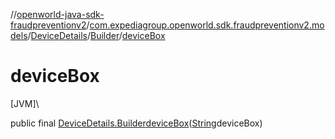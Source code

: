 //[openworld-java-sdk-fraudpreventionv2](../../../../index.md)/[com.expediagroup.openworld.sdk.fraudpreventionv2.models](../../index.md)/[DeviceDetails](../index.md)/[Builder](index.md)/[deviceBox](device-box.md)

# deviceBox

[JVM]\

public final [DeviceDetails.Builder](index.md)[deviceBox](device-box.md)([String](https://docs.oracle.com/javase/8/docs/api/java/lang/String.html)deviceBox)
